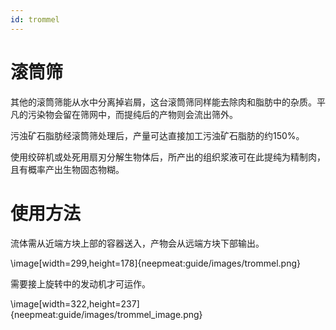 ```yaml
---
id: trommel
---
```

# 滚筒筛

其他的滚筒筛能从水中分离掉岩屑，这台滚筒筛同样能去除肉和脂肪中的杂质。平凡的污染物会留在筛网中，而提纯后的产物则会流出筛外。

污浊矿石脂肪经滚筒筛处理后，产量可达直接加工污浊矿石脂肪的约150%。

使用绞碎机或处死用扇刃分解生物体后，所产出的组织浆液可在此提纯为精制肉，且有概率产出生物固态物糊。

# 使用方法

流体需从近端方块上部的容器送入，产物会从远端方块下部输出。

\image[width=299,height=178]{neepmeat:guide/images/trommel.png}

需要接上旋转中的发动机才可运作。

\image[width=322,height=237]{neepmeat:guide/images/trommel_image.png}